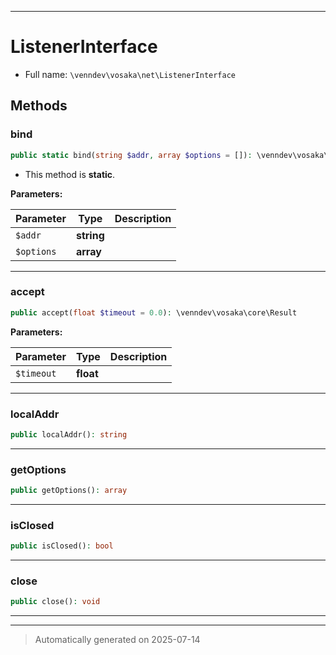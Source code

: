 ***

# ListenerInterface





* Full name: `\venndev\vosaka\net\ListenerInterface`



## Methods


### bind



```php
public static bind(string $addr, array $options = []): \venndev\vosaka\core\Result
```



* This method is **static**.




**Parameters:**

| Parameter | Type | Description |
|-----------|------|-------------|
| `$addr` | **string** |  |
| `$options` | **array** |  |





***

### accept



```php
public accept(float $timeout = 0.0): \venndev\vosaka\core\Result
```








**Parameters:**

| Parameter | Type | Description |
|-----------|------|-------------|
| `$timeout` | **float** |  |





***

### localAddr



```php
public localAddr(): string
```












***

### getOptions



```php
public getOptions(): array
```












***

### isClosed



```php
public isClosed(): bool
```












***

### close



```php
public close(): void
```












***


***
> Automatically generated on 2025-07-14

